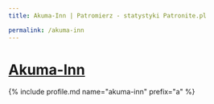 ```yaml
---
title: Akuma-Inn | Patromierz - statystyki Patronite.pl

permalink: /akuma-inn
---
```


# [Akuma-Inn](https://patronite.pl/akuma-inn)

{% include profile.md name="akuma-inn" prefix="a" %}
